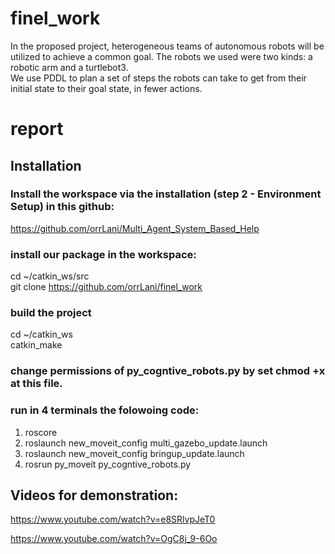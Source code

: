 # finel_work

In the proposed project, heterogeneous teams of autonomous robots will be utilized to achieve a common goal. The robots we used were two kinds: a robotic arm and a turtlebot3. </br>
We use PDDL to plan a set of steps the robots can take to get from their initial state to their goal state, in fewer actions. 


# report

## Installation

### Install the workspace via the installation (step 2 - Environment Setup) in this github:
https://github.com/orrLani/Multi_Agent_System_Based_Help </br>

### install our package in the workspace:
cd ~/catkin_ws/src </br>
git clone https://github.com/orrLani/finel_work </br>


### build the project
cd ~/catkin_ws </br>
catkin_make </br>

### change permissions of py_cogntive_robots.py by set chmod +x at this file.

### run in 4 terminals the folowoing code:
1. roscore
2. roslaunch new_moveit_config multi_gazebo_update.launch 
3. roslaunch new_moveit_config bringup_update.launch
4. rosrun py_moveit py_cogntive_robots.py


## Videos for demonstration:

https://www.youtube.com/watch?v=e8SRlvpJeT0 </br>

https://www.youtube.com/watch?v=OgC8j_9-6Oo </br>

